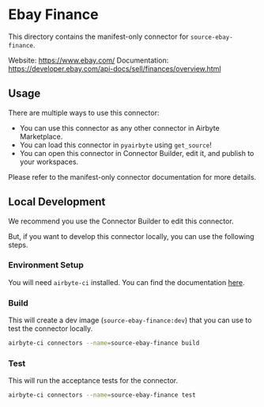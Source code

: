 # Ebay Finance
This directory contains the manifest-only connector for `source-ebay-finance`.

Website: https://www.ebay.com/
Documentation: https://developer.ebay.com/api-docs/sell/finances/overview.html

## Usage
There are multiple ways to use this connector:
- You can use this connector as any other connector in Airbyte Marketplace.
- You can load this connector in `pyairbyte` using `get_source`!
- You can open this connector in Connector Builder, edit it, and publish to your workspaces.

Please refer to the manifest-only connector documentation for more details.

## Local Development
We recommend you use the Connector Builder to edit this connector.

But, if you want to develop this connector locally, you can use the following steps.

### Environment Setup
You will need `airbyte-ci` installed. You can find the documentation [here](airbyte-ci).

### Build
This will create a dev image (`source-ebay-finance:dev`) that you can use to test the connector locally.
```bash
airbyte-ci connectors --name=source-ebay-finance build
```

### Test
This will run the acceptance tests for the connector.
```bash
airbyte-ci connectors --name=source-ebay-finance test
```

